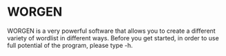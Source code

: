 # WORGEN

WORGEN is a very powerful software that allows you to create a different variety of wordlist in different ways.
Before you get started, in order to use full potential of the program, please type -h. 
